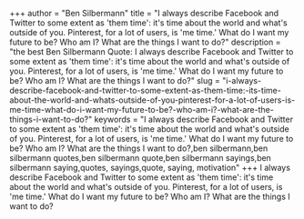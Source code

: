 +++
author = "Ben Silbermann"
title = "I always describe Facebook and Twitter to some extent as 'them time': it's time about the world and what's outside of you. Pinterest, for a lot of users, is 'me time.' What do I want my future to be? Who am I? What are the things I want to do?"
description = "the best Ben Silbermann Quote: I always describe Facebook and Twitter to some extent as 'them time': it's time about the world and what's outside of you. Pinterest, for a lot of users, is 'me time.' What do I want my future to be? Who am I? What are the things I want to do?"
slug = "i-always-describe-facebook-and-twitter-to-some-extent-as-them-time:-its-time-about-the-world-and-whats-outside-of-you-pinterest-for-a-lot-of-users-is-me-time-what-do-i-want-my-future-to-be?-who-am-i?-what-are-the-things-i-want-to-do?"
keywords = "I always describe Facebook and Twitter to some extent as 'them time': it's time about the world and what's outside of you. Pinterest, for a lot of users, is 'me time.' What do I want my future to be? Who am I? What are the things I want to do?,ben silbermann,ben silbermann quotes,ben silbermann quote,ben silbermann sayings,ben silbermann saying,quotes, sayings,quote, saying, motivation"
+++
I always describe Facebook and Twitter to some extent as 'them time': it's time about the world and what's outside of you. Pinterest, for a lot of users, is 'me time.' What do I want my future to be? Who am I? What are the things I want to do?
